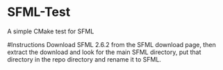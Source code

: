 # SFML-Test
A simple CMake test for SFML

#Instructions
Download SFML 2.6.2 from the SFML download page, then extract the download and look for the main SFML directory, put that directory in the repo directory and rename it to SFML.
